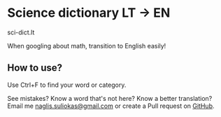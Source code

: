 # Science dictionary LT -> EN

sci-dict.lt

When googling about math, transition to English easily!

## How to use?

Use Ctrl+F to find your word or category.

See mistakes? Know a word that's not here? Know a better translation? Email me [naglis.suliokas@gmail.com](mailto:naglis.suliokas@gmail.com) or create a Pull request on [GitHub](https://github.com/naglissul/sci-dict-lt).
